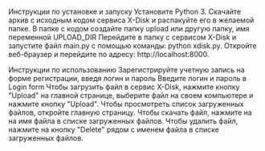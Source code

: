 Инструкции по установке и запуску
Установите Python 3.
Скачайте архив с исходным кодом сервиса X-Disk и распакуйте его в желаемой папке.
В папке с кодом создайте папку upload или другую папку, имя переменной UPLOAD_DIR
Перейдите в папку с сервисом X-Disk и запустите файл main.py с помощью команды: python xdisk.py.
Откройте веб-браузер и перейдите по адресу: http://localhost:8000.

Инструкции по использованию
Зарегистрируйте учетную запись на форме регистрации, введя логин и пароль
Введите логин и пароль в Login form
Чтобы загрузить файл в сервис X-Disk, нажмите кнопку "Upload" на главной странице, выберите файл на своем компьютере и нажмите кнопку "Upload".
Чтобы просмотреть список загруженных файлов, откройте главную страницу.
Чтобы скачать файл, нажмите на на имя файла в списке загруженных файлов.
Чтобы удалить файл, нажмите на кнопку "Delete" рядом с именем файла в списке загруженных файлов.
